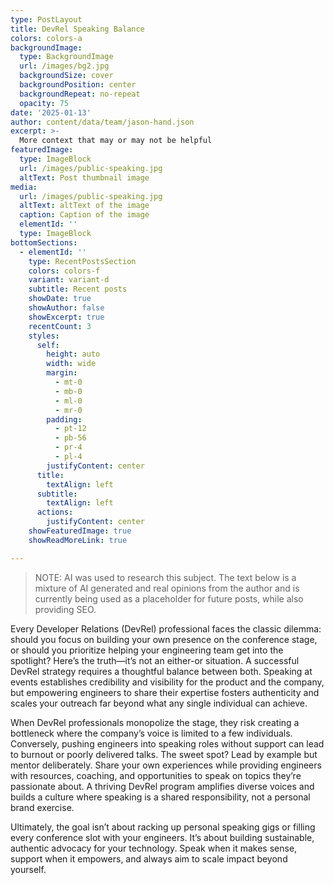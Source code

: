 ```yaml
---
type: PostLayout
title: DevRel Speaking Balance
colors: colors-a
backgroundImage:
  type: BackgroundImage
  url: /images/bg2.jpg
  backgroundSize: cover
  backgroundPosition: center
  backgroundRepeat: no-repeat
  opacity: 75
date: '2025-01-13'
author: content/data/team/jason-hand.json
excerpt: >-
  More context that may or may not be helpful
featuredImage:
  type: ImageBlock
  url: /images/public-speaking.jpg
  altText: Post thumbnail image
media:
  url: /images/public-speaking.jpg
  altText: altText of the image
  caption: Caption of the image
  elementId: ''
  type: ImageBlock
bottomSections:
  - elementId: ''
    type: RecentPostsSection
    colors: colors-f
    variant: variant-d
    subtitle: Recent posts
    showDate: true
    showAuthor: false
    showExcerpt: true
    recentCount: 3
    styles:
      self:
        height: auto
        width: wide
        margin:
          - mt-0
          - mb-0
          - ml-0
          - mr-0
        padding:
          - pt-12
          - pb-56
          - pr-4
          - pl-4
        justifyContent: center
      title:
        textAlign: left
      subtitle:
        textAlign: left
      actions:
        justifyContent: center
    showFeaturedImage: true
    showReadMoreLink: true

---
```

>NOTE: AI was used to research this subject. The text below is a mixture of AI generated and real opinions from the author and is currently being used as a placeholder for future posts, while also providing SEO.

Every Developer Relations (DevRel) professional faces the classic dilemma: should you focus on building your own presence on the conference stage, or should you prioritize helping your engineering team get into the spotlight? Here’s the truth—it’s not an either-or situation. A successful DevRel strategy requires a thoughtful balance between both. Speaking at events establishes credibility and visibility for the product and the company, but empowering engineers to share their expertise fosters authenticity and scales your outreach far beyond what any single individual can achieve.

When DevRel professionals monopolize the stage, they risk creating a bottleneck where the company’s voice is limited to a few individuals. Conversely, pushing engineers into speaking roles without support can lead to burnout or poorly delivered talks. The sweet spot? Lead by example but mentor deliberately. Share your own experiences while providing engineers with resources, coaching, and opportunities to speak on topics they’re passionate about. A thriving DevRel program amplifies diverse voices and builds a culture where speaking is a shared responsibility, not a personal brand exercise.

Ultimately, the goal isn’t about racking up personal speaking gigs or filling every conference slot with your engineers. It’s about building sustainable, authentic advocacy for your technology. Speak when it makes sense, support when it empowers, and always aim to scale impact beyond yourself.